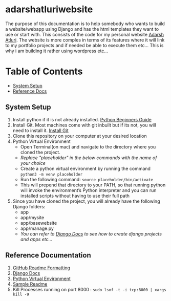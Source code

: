 # adarshatluriwebsite
The purpose of this documentation is to help somebody who wants to build a website/webapp using Django and has the html templates they want to use or start with. This consists of the code for my personal website [Adarsh Atluri](adarshatluri.in). The website is more comples in terms of its features where it will link to my portfolio projects and if needed be able to execute them etc... This is why i am building it rather using wordpress etc...





# Table of Contents
 * [System Setup](#systemsetup)
 * [Reference Docs ](#refdocs)

## System Setup <a id="systemsetup"></a>
1. Install python if it is not already installed. [Python Beginners Guide](https://wiki.python.org/moin/BeginnersGuide/Download)
2. Install Git. Most machines come with git inbuilt but if its not, you will need to install it. [Install Git](https://git-scm.com/book/en/v2/Getting-Started-Installing-Git)
3. Clone this repository on your computer at your desired location
4. Python Virtual Environment
    * Open Terminal(on mac) and navigate to the directory where you cloned the project.
    * *Replace "placeholder" in the below commands with the name of your choice*
    * Create a python virtual environment by running the command `python3 -m venv placeholder`
    * Run the following command: `source placeholder/bin/activate`
    * This will prepend that directory to your PATH, so that running python will invoke the environment’s Python interpreter and you can run installed scripts without having to use their full path
5. Since you have cloned the project, you will already have the following Django folders:
    * app
    * app/mysite
    * app/basewebsite
    * app/manage.py
    * *You can refer to [Django Docs](#djangodoc) to see how to create django projects and apps etc...*






## Reference Documentation <a id="refdocs"></a>
1. [GitHub Readme Formatting](https://docs.github.com/en/get-started/writing-on-github/getting-started-with-writing-and-formatting-on-github/basic-writing-and-formatting-syntax)
2. [Django Docs](https://docs.djangoproject.com/en/5.1/intro/tutorial01/) <a id="djangodoc"></a>
3. [Python Virtual Environment](https://docs.python.org/3/library/venv.html)
3. [Sample Readme](https://gist.github.com/atcuno/3425484ac5cce5298932)
4. Kill Processes running on port 8000 : `sudo lsof -t -i tcp:8000 | xargs kill -9`
